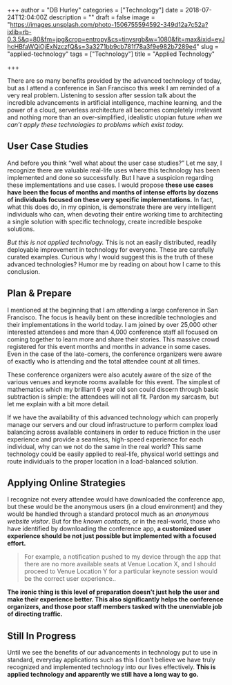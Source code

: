 +++
author = "DB Hurley"
categories = ["Technology"]
date = 2018-07-24T12:04:00Z
description = ""
draft = false
image = "https://images.unsplash.com/photo-1506755594592-349d12a7c52a?ixlib=rb-0.3.5&q=80&fm=jpg&crop=entropy&cs=tinysrgb&w=1080&fit=max&ixid=eyJhcHBfaWQiOjExNzczfQ&s=3a3271bb9cb781f78a3f9e982b7289e4"
slug = "applied-technology"
tags = ["Technology"]
title = "Applied Technology"

+++


There are so many benefits provided by the advanced technology of today, but as I attend a conference in San Francisco this week I am reminded of a very real problem. Listening to session after session talk about the incredible advancements in artificial intelligence, machine learning, and the power of a cloud, serverless architecture all becomes completely irrelevant and nothing more than an over-simplified, idealistic utopian future _when we can’t apply these technologies to problems which exist today._

## User Case Studies

And before you think “well what about the user case studies?” Let me say, I recognize there are valuable real-life uses where this technology has been implemented and done so successfully. But I have a suspicion regarding these implementations and use cases. I would propose **these use cases have been the focus of months and months of intense efforts by dozens of individuals focused on these very specific implementations.** In fact, what this does do, in my opinion, is demonstrate there are very intelligent individuals who can, when devoting their entire working time to architecting a single solution with specific technology, create incredible bespoke solutions.

_But this is not applied technology._ This is not an easily distributed, readily deployable improvement in technology for everyone. These are carefully curated examples. Curious why I would suggest this is the truth of these advanced technologies? Humor me by reading on about how I came to this conclusion.

## Plan & Prepare

I mentioned at the beginning that I am attending a large conference in San Francisco. The focus is heavily bent on these incredible technologies and their implementations in the world today. I am joined by over 25,000 other interested attendees and more than 4,000 conference staff all focused on coming together to learn more and share their stories. This massive crowd registered for this event months and months in advance in some cases. Even in the case of the late-comers, the conference organizers were aware of exactly who is attending and the total attendee count at all times.

These conference organizers were also acutely aware of the size of the various venues and keynote rooms available for this event. The simplest of mathematics which my brilliant 6 year old son could discern through basic subtraction is simple: the attendees will not all fit. Pardon my sarcasm, but let me explain with a bit more detail.

If we have the availability of this advanced technology which can properly manage our servers and our cloud infrastructure to perform complex load balancing across available containers in order to reduce friction in the user experience and provide a seamless, high-speed experience for each individual, why can we not do the same in the real world? This same technology could be easily applied to real-life, physical world settings and route individuals to the proper location in a load-balanced solution.

## Applying Online Strategies

I recognize not every attendee would have downloaded the conference app, but these would be the anonymous users (in a cloud environment) and they would be handled through a standard protocol much as an _anonymous website visitor_. But for the _known contacts_, or in the real-world, those who have identified by downloading the conference app, **a customized user experience should be not just possible but implemented with a focused effort.**

> For example, a notification pushed to my device through the app that there are no more available seats at Venue Location X, and I should proceed to Venue Location Y for a particular keynote session would be the correct user experience..

**The ironic thing is this level of preparation doesn’t just help the user and make their experience better. This also significantly helps the conference organizers, and those poor staff members tasked with the unenviable job of directing traffic.**

## Still In Progress

Until we see the benefits of our advancements in technology put to use in standard, everyday applications such as this I don’t believe we have truly recognized and implemented technology into our lives effectively. **This is applied technology and apparently we still have a long way to go.**

